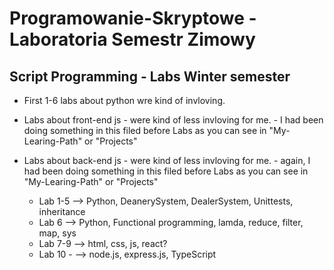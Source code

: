 <h1> Programowanie-Skryptowe - Laboratoria Semestr Zimowy </h1>
<h2> Script Programming - Labs Winter semester </h2>

- First 1-6 labs about python wre kind of invloving.
- Labs about front-end js - were kind of less invloving for me. - I had been doing something in this filed before Labs as you can see in "My-Learing-Path" or "Projects"
- Labs about back-end js - were kind of less invloving for me. - again, I had been doing something in this filed before Labs as you can see in "My-Learing-Path" or "Projects"

  - Lab 1-5 --> Python, DeanerySystem, DealerSystem, Unittests, inheritance 
  - Lab 6 --> Python, Functional programming, lamda, reduce, filter, map, sys
  - Lab 7-9 --> html, css, js, react?
  - Lab 10 - --> node.js, express.js, TypeScript

